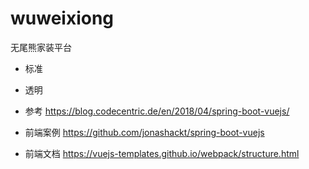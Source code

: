 # wuweixiong
无尾熊家装平台



- 标准 
- 透明 


- 参考 https://blog.codecentric.de/en/2018/04/spring-boot-vuejs/
- 前端案例 https://github.com/jonashackt/spring-boot-vuejs
- 前端文档 https://vuejs-templates.github.io/webpack/structure.html